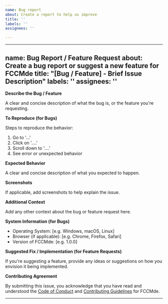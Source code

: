 ```yaml
---
name: Bug report
about: Create a report to help us improve
title: ''
labels: ''
assignees: ''

---
```


---
name: Bug Report / Feature Request
about: Create a bug report or suggest a new feature for FCCMde
title: "[Bug / Feature] - Brief Issue Description"
labels: ''
assignees: ''
---

**Describe the Bug / Feature**

A clear and concise description of what the bug is, or the feature you're requesting.

**To Reproduce (for Bugs)**

Steps to reproduce the behavior:
1. Go to '...'
2. Click on '....'
3. Scroll down to '....'
4. See error or unexpected behavior

**Expected Behavior**

A clear and concise description of what you expected to happen.

**Screenshots**

If applicable, add screenshots to help explain the issue.

**Additional Context**

Add any other context about the bug or feature request here.

**System Information (for Bugs)**

- Operating System: [e.g. Windows, macOS, Linux]
- Browser (if applicable): [e.g. Chrome, Firefox, Safari]
- Version of FCCMde: [e.g. 1.0.0]

**Suggested Fix / Implementation (for Feature Requests)**

If you're suggesting a feature, provide any ideas or suggestions on how you envision it being implemented.

**Contributing Agreement**

By submitting this issue, you acknowledge that you have read and understood the [Code of Conduct](CODE_OF_CONDUCT.md) and [Contributing Guidelines](CONTRIBUTING.md) for FCCMde.

---

[//]: # (Please make sure to follow the issue template. Thank you for contributing to FCCMde!)
